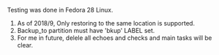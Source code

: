 
Testing was done in Fedora 28 Linux.

1.  As of 2018/9, Only restoring to the same location is supported.
2.  Backup_to partition must have 'bkup' LABEL set.
3.  For me in future, delele all echoes and checks and main tasks will be clear.
